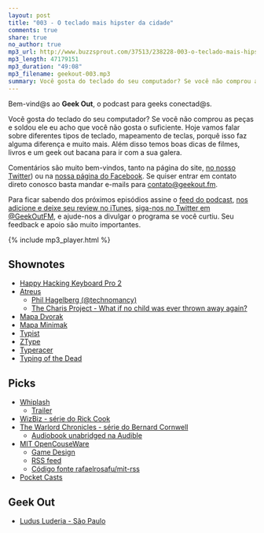 ```yaml
---
layout: post
title: "003 - O teclado mais hipster da cidade"
comments: true
share: true
no_author: true
mp3_url: http://www.buzzsprout.com/37513/238228-003-o-teclado-mais-hipster-da-cidade.mp3
mp3_length: 47179151
mp3_duration: "49:08"
mp3_filename: geekout-003.mp3
summary: Você gosta do teclado do seu computador? Se você não comprou as peças e soldou ele eu acho que você não gosta o suficiente. Hoje vamos falar sobre diferentes tipos de teclado, mapeamento de teclas, porquê isso faz alguma diferença e muito mais. Além disso temos boas dicas de filmes, livros e um geek out bacana para ir com a sua galera.
---
```


Bem-vind@s ao **Geek Out**, o podcast para geeks conectad@s.

Você gosta do teclado do seu computador? Se você não comprou as peças e soldou ele eu acho que você não gosta o suficiente. Hoje vamos falar sobre diferentes tipos de teclado, mapeamento de teclas, porquê isso faz alguma diferença e muito mais. Além disso temos boas dicas de filmes, livros e um geek out bacana para ir com a sua galera.

Comentários são muito bem-vindos, tanto na página do site, [no nosso Twitter](https://twitter.com/geekoutfm)) ou na [nossa página do Facebook](https://www.facebook.com/geekoutfm). Se quiser entrar em contato direto conosco basta mandar e-mails para [contato@geekout.fm](mailto:contato@geekout.fm).

Para ficar sabendo dos próximos episódios assine o [feed do podcast](/feed.xml), [nos adicione e deixe seu review no iTunes](https://itunes.apple.com/br/podcast/geek-out/id956387481), [siga-nos no Twitter em @GeekOutFM](https://twitter.com/GeekoutFM), e ajude-nos a divulgar o programa se você curtiu. Seu feedback e apoio são muito importantes.

{% include mp3_player.html %}

## Shownotes
* [Happy Hacking Keyboard Pro 2](https://elitekeyboards.com/products.php?sub=pfu_keyboards,hhkbpro2&pid=pdkb400bn)
* [Atreus](http://atreus.technomancy.us/)
  * [Phil Hagelberg (@technomancy)](https://twitter.com/technomancy)
  * [The Charis Project - What if no child was ever thrown away again?](http://thecharisproject.org/)
* [Mapa Dvorak](http://www.dvorak-keyboard.com/)
* [Mapa Minimak](http://www.minimak.org/)
* [Typist](http://www7a.biglobe.ne.jp/~ogihara/en/Mac_OS_X.html)
* [ZType](http://phoboslab.org/ztype/)
* [Typeracer](http://play.typeracer.com/)
* [Typing of the Dead](http://store.steampowered.com/app/246580/)

## Picks
* [Whiplash](http://en.wikipedia.org/wiki/Whiplash_%282014_film%29)
  * [Trailer](https://www.youtube.com/watch?v=7d_jQycdQGo)
* [WizBiz - série do Rick Cook](http://www.baenebooks.com/p-724-wizards-bane.aspx)
* [The Warlord Chronicles - série do Bernard Cornwell](http://en.wikipedia.org/wiki/The_Warlord_Chronicles)
  * [Audiobook unabridged na Audible](http://www.audible.com/pd/Sci-Fi-Fantasy/The-Winter-King-Audiobook/B00PR3O6JG/ref=a_search_c4_1_2_srTtl?qid=1421543736&sr=1-2)
* [MIT OpenCouseWare](http://ocw.mit.edu/)
  * [Game Design](http://ocw.mit.edu/courses/comparative-media-studies-writing/cms-608-game-design-spring-2014/index.htm)
  * [RSS feed](http://geekout.fm/mit/)
  * [Código fonte rafaelrosafu/mit-rss](https://github.com/rafaelrosafu/mit-rss)
* [Pocket Casts](http://www.shiftyjelly.com/pocketcasts)

## Geek Out
* [Ludus Luderia - São Paulo](http://www.ludusluderia.com.br/)